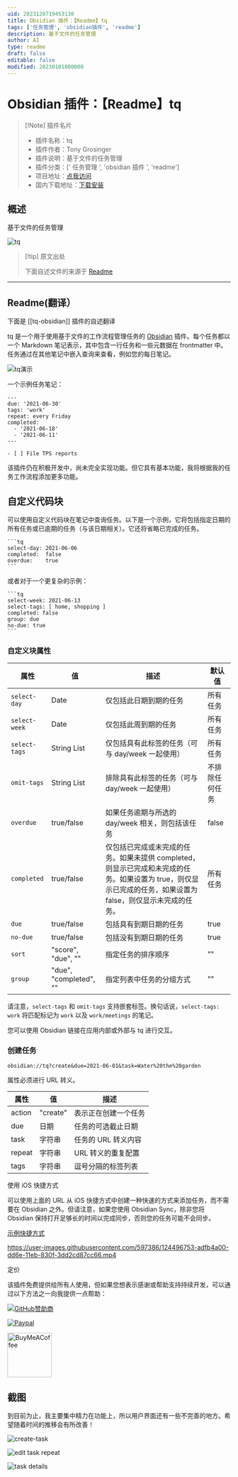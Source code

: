 ```yaml
---
uid: 2023120719453130
title: Obsidian 插件：【Readme】tq
tags: ['任务管理', 'obsidian插件', 'readme']
description: 基于文件的任务管理
author: AI
type: readme
draft: false
editable: false
modified: 20230101000000
---
```


# Obsidian 插件：【Readme】tq

> [!Note] 插件名片
> - 插件名称：tq
> - 插件作者：Tony Grosinger
> - 插件说明：基于文件的任务管理
> - 插件分类：[' 任务管理 ', 'obsidian 插件 ', 'readme']
> - 项目地址：[点我访问](https://github.com/tgrosinger/tq-obsidian)
> - 国内下载地址：[下载安装](https://pkmer.cn/products/plugin/pluginMarket/?tq-obsidian)

## 概述

基于文件的任务管理

![tq](https://cdn.pkmer.cn/covers/tq-obsidian_new.gif)

> [!tip] 原文出处
>
>下面自述文件的来源于 [Readme](https://ghproxy.net/https://raw.githubusercontent.com/tgrosinger/tq-obsidian/main/README.md)
>

---

## Readme(翻译）

下面是 [[tq-obsidian]] 插件的自述翻译

tq 是一个用于使用基于文件的工作流程管理任务的 [Obsidian](https://obsidian.md) 插件。每个任务都以一个 Markdown 笔记表示，其中包含一行任务和一些元数据在 frontmatter 中。任务通过在其他笔记中嵌入查询来查看，例如您的每日笔记。

![tq演示](https://cdn.pkmer.cn/covers/tq-obsidian_1_0.gif)

一个示例任务笔记：

```
---
due: '2021-06-30'
tags: 'work'
repeat: every Friday
completed:
  - '2021-06-18'
  - '2021-06-11'
---

- [ ] File TPS reports

```

该插件仍在积极开发中，尚未完全实现功能。但它具有基本功能，我将根据我的任务工作流程添加更多功能。

## 自定义代码块

可以使用自定义代码块在笔记中查询任务。以下是一个示例，它将包括指定日期的所有任务或已逾期的任务（与该日期相关）。它还将省略已完成的任务。

    ```tq
    select-day: 2021-06-06
    completed:  false
    overdue:    true
    ```

或者对于一个更复杂的示例：

    ```tq
    select-week: 2021-06-13
    select-tags: [ home, shopping ]
    completed: false
    group: due
    no-due: true
    ```

### 自定义块属性

| 属性           | 值                     | 描述                                                         | 默认值     |
| -------------- | ---------------------- | ------------------------------------------------------------ | ---------- |
| `select-day`   | Date                   | 仅包括此日期到期的任务                                       | 所有任务   |
| `select-week`  | Date                   | 仅包括此周到期的任务                                         | 所有任务   |
| `select-tags`  | String List            | 仅包括具有此标签的任务（可与 day/week 一起使用）                | 所有任务   |
| `omit-tags`    | String List            | 排除具有此标签的任务（可与 day/week 一起使用）                   | 不排除任何任务 |
| `overdue`      | true/false             | 如果任务逾期与所选的 day/week 相关，则包括该任务                | false      |
| `completed`    | true/false             | 仅包括已完成或未完成的任务。如果未提供 completed，则显示已完成和未完成的任务。如果设置为 true，则仅显示已完成的任务，如果设置为 false，则仅显示未完成的任务。 | 所有任务   |
| `due`          | true/false             | 包括具有到期日期的任务                                       | true       |
| `no-due`       | true/false             | 包括没有到期日期的任务                                       | true       |
| `sort`         | "score", "due", ""     | 指定任务的排序顺序                                           | ""         |
| `group`        | "due", "completed", "" | 指定列表中任务的分组方式                                     | ""         |

请注意，`select-tags` 和 `omit-tags` 支持嵌套标签。换句话说，`select-tags: work` 将匹配标记为 `work` 以及 `work/meetings` 的笔记。

您可以使用 Obsidian 链接在应用内部或外部与 tq 进行交互。

### 创建任务

```
obsidian://tq?create&due=2021-06-01&task=Water%20the%20garden
```

属性必须进行 URL 转义。

| 属性     | 值        | 描述                               |
| -------- | -------- | ------------------------------------ |
| action   | "create" | 表示正在创建一个任务                 |
| due      | 日期     | 任务的可选截止日期                   |
| task     | 字符串   | 任务的 URL 转义内容                   |
| repeat   | 字符串   | URL 转义的重复配置                    |
| tags     | 字符串   | 逗号分隔的标签列表                   |

使用 iOS 快捷方式

可以使用上面的 URL 从 iOS 快捷方式中创建一种快速的方式来添加任务，而不需要在 Obsidian 之外。但请注意，如果您使用 Obsidian Sync，除非您将 Obsidian 保持打开足够长的时间以完成同步，否则您的任务可能不会同步。

[示例快捷方式](https://www.icloud.com/shortcuts/ea7991d02bc24922ace9b49c670a1397)

<https://user-images.githubusercontent.com/597386/124496753-adfb4a00-dd6e-11eb-830f-3dd2cd87cc66.mp4>

定价

该插件免费提供给所有人使用，但如果您想表示感谢或帮助支持持续开发，可以通过以下方法之一向我提供一点帮助：

[![GitHub赞助商](https://img.shields.io/github/sponsors/tgrosinger?style=social)](https://github.com/sponsors/tgrosinger)

[![Paypal](https://img.shields.io/badge/paypal-tgrosinger-yellow?style=social&logo=paypal)](https://paypal.me/tgrosinger)

[<img src="https://cdn.buymeacoffee.com/buttons/v2/default-yellow.png" alt="BuyMeACoffee" width="100">](https://www.buymeacoffee.com/tgrosinger)

## 截图

到目前为止，我主要集中精力在功能上，所以用户界面还有一些不完善的地方。希望随着时间的推移会有所改善！

![create-task](https://cdn.pkmer.cn/covers/tq-obsidian_1_3.png!pkmer)

![edit task repeat](https://cdn.pkmer.cn/covers/tq-obsidian_1_4.png!pkmer)

![task details](https://cdn.pkmer.cn/covers/tq-obsidian_1_5.png!pkmer)
